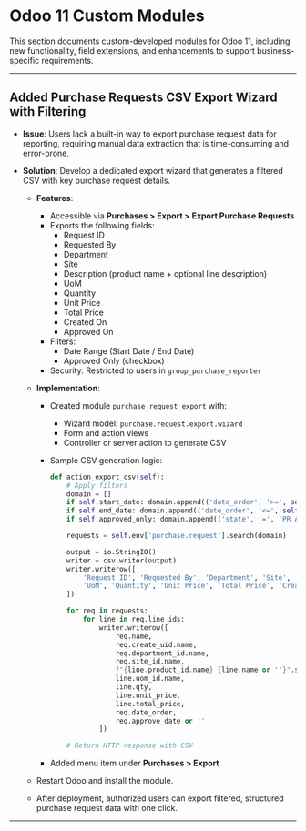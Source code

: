 # Odoo 11 Custom Modules

This section documents custom-developed modules for Odoo 11, including new functionality, field extensions, and enhancements to support business-specific requirements.

---

## Added Purchase Requests CSV Export Wizard with Filtering

- **Issue**: Users lack a built-in way to export purchase request data for reporting, requiring manual data extraction that is time-consuming and error-prone.
- **Solution**: Develop a dedicated export wizard that generates a filtered CSV with key purchase request details.

  - **Features**:
    - Accessible via **Purchases > Export > Export Purchase Requests**
    - Exports the following fields:
      - Request ID
      - Requested By
      - Department
      - Site
      - Description (product name + optional line description)
      - UoM
      - Quantity
      - Unit Price
      - Total Price
      - Created On
      - Approved On
    - Filters:
      - Date Range (Start Date / End Date)
      - Approved Only (checkbox)
    - Security: Restricted to users in `group_purchase_reporter`
  - **Implementation**:

    - Created module `purchase_request_export` with:
      - Wizard model: `purchase.request.export.wizard`
      - Form and action views
      - Controller or server action to generate CSV
    - Sample CSV generation logic:

      ```python
      def action_export_csv(self):
          # Apply filters
          domain = []
          if self.start_date: domain.append(('date_order', '>=', self.start_date))
          if self.end_date: domain.append(('date_order', '<=', self.end_date))
          if self.approved_only: domain.append(('state', '=', 'PR Approved'))

          requests = self.env['purchase.request'].search(domain)

          output = io.StringIO()
          writer = csv.writer(output)
          writer.writerow([
              'Request ID', 'Requested By', 'Department', 'Site', 'Description',
              'UoM', 'Quantity', 'Unit Price', 'Total Price', 'Created On', 'Approved On'
          ])

          for req in requests:
              for line in req.line_ids:
                  writer.writerow([
                      req.name,
                      req.create_uid.name,
                      req.department_id.name,
                      req.site_id.name,
                      f"{line.product_id.name} {line.name or ''}".strip(),
                      line.uom_id.name,
                      line.qty,
                      line.unit_price,
                      line.total_price,
                      req.date_order,
                      req.approve_date or ''
                  ])

          # Return HTTP response with CSV
      ```

    - Added menu item under **Purchases > Export**

  - Restart Odoo and install the module.
  - After deployment, authorized users can export filtered, structured purchase request data with one click.

---
